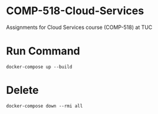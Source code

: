 # COMP-518-Cloud-Services
Assignments for Cloud Services course (COMP-518) at TUC

# Run Command
`docker-compose up --build`

# Delete
`docker-compose down --rmi all`